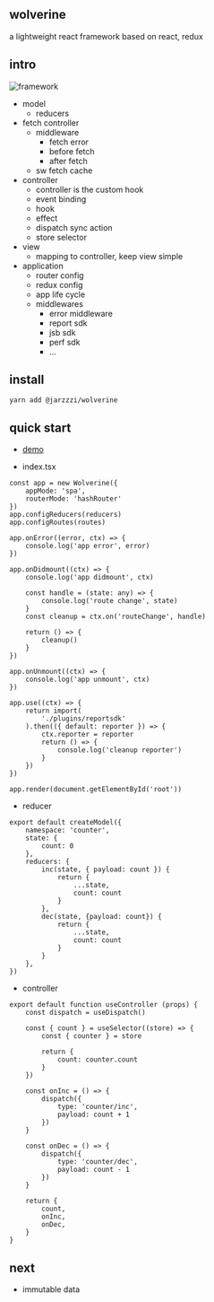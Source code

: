 ## wolverine
a lightweight react framework based on react, redux


## intro

![framework]('./shortcut/framework.jpg')

- model
	- reducers
- fetch controller
	- middleware
		- fetch error
		- before fetch
		- after fetch
	- sw fetch cache
- controller
	- controller is the custom hook
	- event binding
	- hook
	- effect
	- dispatch sync action
	- store selector
- view
	- mapping to controller, keep view simple
- application
	- router config
	- redux config
	- app life cycle
	- middlewares
		- error middleware
		- report sdk
		- jsb sdk
		- perf sdk
		- ...



## install

```
yarn add @jarzzzi/wolverine
```

## quick start

- [demo]('./example')

- index.tsx
```
const app = new Wolverine({
	appMode: 'spa',
	routerMode: 'hashRouter'
})
app.configReducers(reducers)
app.configRoutes(routes)

app.onError((error, ctx) => {
	console.log('app error', error)
})

app.onDidmount((ctx) => {
	console.log('app didmount', ctx)

	const handle = (state: any) => {
		console.log('route change', state)
	}
	const cleanup = ctx.on('routeChange', handle)

	return () => {
		cleanup()
	}
})

app.onUnmount((ctx) => {
	console.log('app unmount', ctx)
})

app.use((ctx) => {
	return import(
		'./plugins/reportsdk'
	).then(({ default: reporter }) => {
		ctx.reporter = reporter
		return () => {
			console.log('cleanup reporter')
		}
	})
})

app.render(document.getElementById('root'))
```

- reducer
```
export default createModel({
	namespace: 'counter',
	state: {
		count: 0
	},
	reducers: {
		inc(state, { payload: count }) {
			return {
				...state,
				count: count
			}
		},
		dec(state, {payload: count}) {
			return {
				...state,
				count: count
			}
		}
	},
})
```

- controller
```
export default function useController (props) {
	const dispatch = useDispatch()

	const { count } = useSelector((store) => {
		const { counter } = store

		return {
			count: counter.count
		}
	})

	const onInc = () => {
		dispatch({
			type: 'counter/inc',
			payload: count + 1
		})
	}

	const onDec = () => {
		dispatch({
			type: 'counter/dec',
			payload: count - 1
		})
	}

	return {
		count,
		onInc,
		onDec,
	}
}
```

## next
- immutable data